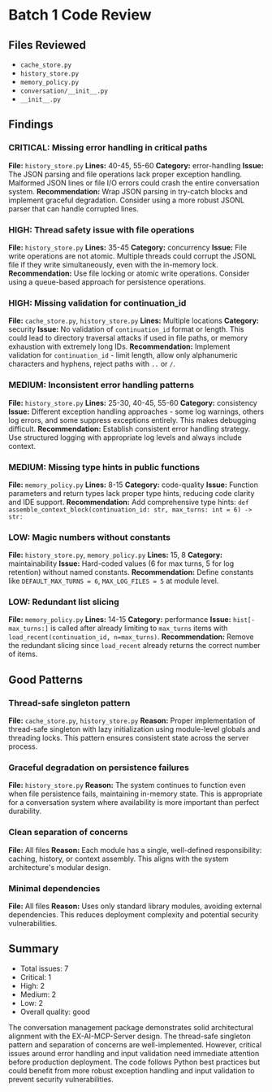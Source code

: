 # Batch 1 Code Review

## Files Reviewed
- `cache_store.py`
- `history_store.py`
- `memory_policy.py`
- `conversation/__init__.py`
- `__init__.py`

## Findings

### CRITICAL: Missing error handling in critical paths
**File:** `history_store.py`
**Lines:** 40-45, 55-60
**Category:** error-handling
**Issue:** The JSON parsing and file operations lack proper exception handling. Malformed JSON lines or file I/O errors could crash the entire conversation system.
**Recommendation:** Wrap JSON parsing in try-catch blocks and implement graceful degradation. Consider using a more robust JSONL parser that can handle corrupted lines.

### HIGH: Thread safety issue with file operations
**File:** `history_store.py`
**Lines:** 35-45
**Category:** concurrency
**Issue:** File write operations are not atomic. Multiple threads could corrupt the JSONL file if they write simultaneously, even with the in-memory lock.
**Recommendation:** Use file locking or atomic write operations. Consider using a queue-based approach for persistence operations.

### HIGH: Missing validation for continuation_id
**File:** `cache_store.py`, `history_store.py`
**Lines:** Multiple locations
**Category:** security
**Issue:** No validation of `continuation_id` format or length. This could lead to directory traversal attacks if used in file paths, or memory exhaustion with extremely long IDs.
**Recommendation:** Implement validation for `continuation_id` - limit length, allow only alphanumeric characters and hyphens, reject paths with `..` or `/`.

### MEDIUM: Inconsistent error handling patterns
**File:** `history_store.py`
**Lines:** 25-30, 40-45, 55-60
**Category:** consistency
**Issue:** Different exception handling approaches - some log warnings, others log errors, and some suppress exceptions entirely. This makes debugging difficult.
**Recommendation:** Establish consistent error handling strategy. Use structured logging with appropriate log levels and always include context.

### MEDIUM: Missing type hints in public functions
**File:** `memory_policy.py`
**Lines:** 8-15
**Category:** code-quality
**Issue:** Function parameters and return types lack proper type hints, reducing code clarity and IDE support.
**Recommendation:** Add comprehensive type hints: `def assemble_context_block(continuation_id: str, max_turns: int = 6) -> str:`

### LOW: Magic numbers without constants
**File:** `history_store.py`, `memory_policy.py`
**Lines:** 15, 8
**Category:** maintainability
**Issue:** Hard-coded values (6 for max turns, 5 for log retention) without named constants.
**Recommendation:** Define constants like `DEFAULT_MAX_TURNS = 6`, `MAX_LOG_FILES = 5` at module level.

### LOW: Redundant list slicing
**File:** `memory_policy.py`
**Lines:** 14-15
**Category:** performance
**Issue:** `hist[-max_turns:]` is called after already limiting to `max_turns` items with `load_recent(continuation_id, n=max_turns)`.
**Recommendation:** Remove the redundant slicing since `load_recent` already returns the correct number of items.

## Good Patterns

### Thread-safe singleton pattern
**File:** `cache_store.py`, `history_store.py`
**Reason:** Proper implementation of thread-safe singleton with lazy initialization using module-level globals and threading locks. This pattern ensures consistent state across the server process.

### Graceful degradation on persistence failures
**File:** `history_store.py`
**Reason:** The system continues to function even when file persistence fails, maintaining in-memory state. This is appropriate for a conversation system where availability is more important than perfect durability.

### Clean separation of concerns
**File:** All files
**Reason:** Each module has a single, well-defined responsibility: caching, history, or context assembly. This aligns with the system architecture's modular design.

### Minimal dependencies
**File:** All files
**Reason:** Uses only standard library modules, avoiding external dependencies. This reduces deployment complexity and potential security vulnerabilities.

## Summary
- Total issues: 7
- Critical: 1
- High: 2
- Medium: 2
- Low: 2
- Overall quality: good

The conversation management package demonstrates solid architectural alignment with the EX-AI-MCP-Server design. The thread-safe singleton pattern and separation of concerns are well-implemented. However, critical issues around error handling and input validation need immediate attention before production deployment. The code follows Python best practices but could benefit from more robust exception handling and input validation to prevent security vulnerabilities.